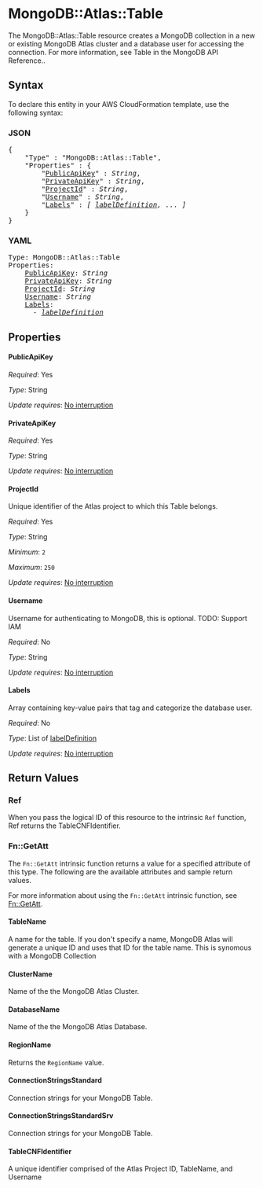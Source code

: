 # MongoDB::Atlas::Table

The MongoDB::Atlas::Table resource creates a MongoDB collection in a new or existing MongoDB Atlas cluster and a database user for accessing the connection. For more information, see Table in the MongoDB API Reference..

## Syntax

To declare this entity in your AWS CloudFormation template, use the following syntax:

### JSON

<pre>
{
    "Type" : "MongoDB::Atlas::Table",
    "Properties" : {
        "<a href="#publicapikey" title="PublicApiKey">PublicApiKey</a>" : <i>String</i>,
        "<a href="#privateapikey" title="PrivateApiKey">PrivateApiKey</a>" : <i>String</i>,
        "<a href="#projectid" title="ProjectId">ProjectId</a>" : <i>String</i>,
        "<a href="#username" title="Username">Username</a>" : <i>String</i>,
        "<a href="#labels" title="Labels">Labels</a>" : <i>[ <a href="labeldefinition.md">labelDefinition</a>, ... ]</i>
    }
}
</pre>

### YAML

<pre>
Type: MongoDB::Atlas::Table
Properties:
    <a href="#publicapikey" title="PublicApiKey">PublicApiKey</a>: <i>String</i>
    <a href="#privateapikey" title="PrivateApiKey">PrivateApiKey</a>: <i>String</i>
    <a href="#projectid" title="ProjectId">ProjectId</a>: <i>String</i>
    <a href="#username" title="Username">Username</a>: <i>String</i>
    <a href="#labels" title="Labels">Labels</a>: <i>
      - <a href="labeldefinition.md">labelDefinition</a></i>
</pre>

## Properties

#### PublicApiKey

_Required_: Yes

_Type_: String

_Update requires_: [No interruption](https://docs.aws.amazon.com/AWSCloudFormation/latest/UserGuide/using-cfn-updating-stacks-update-behaviors.html#update-no-interrupt)

#### PrivateApiKey

_Required_: Yes

_Type_: String

_Update requires_: [No interruption](https://docs.aws.amazon.com/AWSCloudFormation/latest/UserGuide/using-cfn-updating-stacks-update-behaviors.html#update-no-interrupt)

#### ProjectId

Unique identifier of the Atlas project to which this Table belongs.

_Required_: Yes

_Type_: String

_Minimum_: <code>2</code>

_Maximum_: <code>250</code>

_Update requires_: [No interruption](https://docs.aws.amazon.com/AWSCloudFormation/latest/UserGuide/using-cfn-updating-stacks-update-behaviors.html#update-no-interrupt)

#### Username

Username for authenticating to MongoDB, this is optional. TODO: Support IAM

_Required_: No

_Type_: String

_Update requires_: [No interruption](https://docs.aws.amazon.com/AWSCloudFormation/latest/UserGuide/using-cfn-updating-stacks-update-behaviors.html#update-no-interrupt)

#### Labels

Array containing key-value pairs that tag and categorize the database user.

_Required_: No

_Type_: List of <a href="labeldefinition.md">labelDefinition</a>

_Update requires_: [No interruption](https://docs.aws.amazon.com/AWSCloudFormation/latest/UserGuide/using-cfn-updating-stacks-update-behaviors.html#update-no-interrupt)

## Return Values

### Ref

When you pass the logical ID of this resource to the intrinsic `Ref` function, Ref returns the TableCNFIdentifier.

### Fn::GetAtt

The `Fn::GetAtt` intrinsic function returns a value for a specified attribute of this type. The following are the available attributes and sample return values.

For more information about using the `Fn::GetAtt` intrinsic function, see [Fn::GetAtt](https://docs.aws.amazon.com/AWSCloudFormation/latest/UserGuide/intrinsic-function-reference-getatt.html).

#### TableName

A name for the table. If you don't specify a name, MongoDB Atlas will generate a unique ID and uses that ID for the table name. This is synomous with a MongoDB Collection

#### ClusterName

Name of the the MongoDB Atlas Cluster.

#### DatabaseName

Name of the the MongoDB Atlas Database.

#### RegionName

Returns the <code>RegionName</code> value.

#### ConnectionStringsStandard

Connection strings for your MongoDB Table.

#### ConnectionStringsStandardSrv

Connection strings for your MongoDB Table.

#### TableCNFIdentifier

A unique identifier comprised of the Atlas Project ID, TableName, and Username

